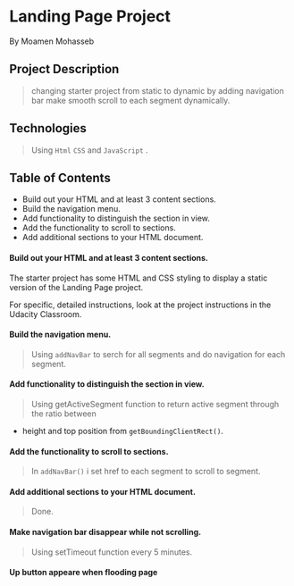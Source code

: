 # Landing Page Project
By Moamen Mohasseb

## Project Description
> changing starter project from static to dynamic by adding navigation bar
> make smooth scroll to each segment dynamically.

## Technologies
>  Using `Html` `CSS` and `JavaScript` .

## Table of Contents

* Build out your HTML and at least 3 content sections.
* Build the navigation menu.
* Add functionality to distinguish the section in view.
* Add the functionality to scroll to sections.
* Add additional sections to your HTML document.



#### Build out your HTML and at least 3 content sections.
The starter project has some HTML and CSS styling to display a static version of the Landing Page project. 

For specific, detailed instructions, look at the project instructions in the Udacity Classroom.
#### Build the navigation menu.
> Using `addNavBar` to serch for all segments and do navigation for each segment.

####  Add functionality to distinguish the section in view.
>  Using getActiveSegment function to return active segment through the ratio between
* height and top position from `getBoundingClientRect()`.

#### Add the functionality to scroll to sections.
>  In `addNavBar()` i set href to each segment to scroll to segment.

#### Add additional sections to your HTML document.
> Done.

#### Make navigation bar disappear while not scrolling.
> Using setTimeout function every 5 minutes.

#### Up button appeare when flooding page
